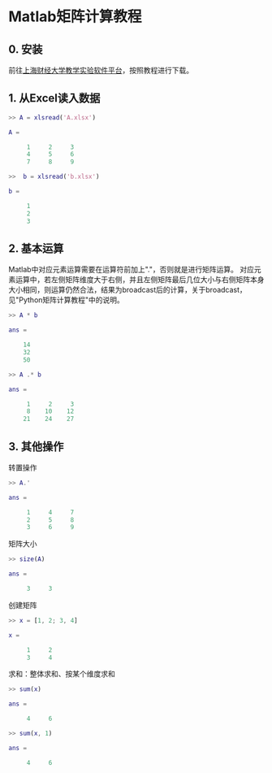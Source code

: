 # Matlab矩阵计算教程

## 0. 安装

前往[上海财经大学教学实验软件平台](https://jiaoxue.shufe.edu.cn/syzn_420/list.htm)，按照教程进行下载。

## 1. 从Excel读入数据

```matlab
>> A = xlsread('A.xlsx')

A =

     1     2     3
     4     5     6
     7     8     9

>>  b = xlsread('b.xlsx')

b =

     1
     2
     3

```

## 2. 基本运算

Matlab中对应元素运算需要在运算符前加上"."，否则就是进行矩阵运算。
对应元素运算中，若左侧矩阵维度大于右侧，并且左侧矩阵最后几位大小与右侧矩阵本身大小相同，则运算仍然合法，结果为broadcast后的计算，关于broadcast，见"Python矩阵计算教程"中的说明。

```matlab
>> A * b

ans =

    14
    32
    50

>> A .* b

ans =

     1     2     3
     8    10    12
    21    24    27

```

## 3. 其他操作

转置操作

```matlab
>> A.'

ans =

     1     4     7
     2     5     8
     3     6     9

```

矩阵大小
```matlab
>> size(A)

ans =

     3     3
```

创建矩阵
```matlab
>> x = [1, 2; 3, 4]

x =

     1     2
     3     4
```

求和：整体求和、按某个维度求和
```matlab
>> sum(x)

ans =

     4     6

>> sum(x, 1)

ans =

     4     6
```

